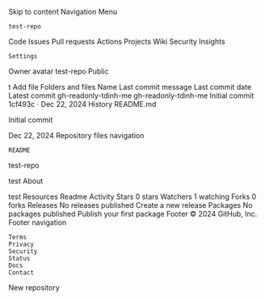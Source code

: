 
Skip to content
Navigation Menu


    test-repo

Code
Issues
Pull requests
Actions
Projects
Wiki
Security
Insights

    Settings

Owner avatar
test-repo
Public

t
Add file
Folders and files
Name	Last commit message
	Last commit date
Latest commit
gh-readonly-tdinh-me
gh-readonly-tdinh-me
Initial commit
1cf493c
 · 
Dec 22, 2024
History
README.md
	
Initial commit
	
Dec 22, 2024
Repository files navigation

    README

test-repo

test
About

test
Resources
Readme
Activity
Stars
0 stars
Watchers
1 watching
Forks
0 forks
Releases
No releases published
Create a new release
Packages
No packages published
Publish your first package
Footer
© 2024 GitHub, Inc.
Footer navigation

    Terms
    Privacy
    Security
    Status
    Docs
    Contact

New repository
